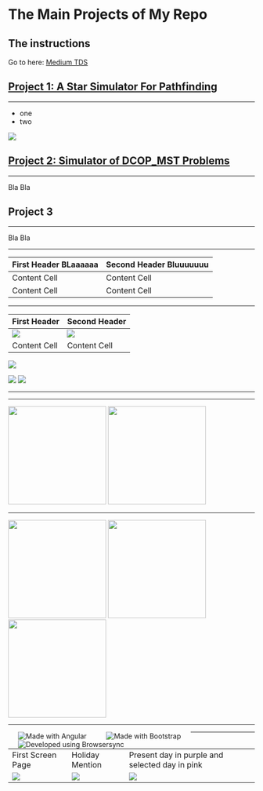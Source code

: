 # The Main Projects of My Repo

## The instructions

Go to here: [Medium TDS](https://towardsdatascience.com/9-minutes-to-a-data-science-portfolio-website-80b79ced6c54)

## [Project 1: A Star Simulator For Pathfinding](https://github.com/Arseni1919/A_star_simulator) 
---
* one 
* two

![](/images/positions_by_state.png)


## [Project 2: Simulator of DCOP_MST Problems](https://github.com/Arseni1919/simulator_dcop_mst) 
---
Bla Bla

## Project 3
---

Bla Bla

---

| First Header BLaaaaaa  | Second Header Bluuuuuuu|
| ------------- | ------------- |
| Content Cell  | Content Cell  |
| Content Cell  | Content Cell  |

---

| First Header  | Second Header |
| ------------- | ------------- |
| ![](/images/2462300.png) | ![](/images/2462300.png) |
| Content Cell  | Content Cell  |


![](/images/matrix_results.png)

![](/images/2462300.png) ![](/images/2462300.png)

---

---

<img src="/images/2462300.png" width="200"> <img src="/images/2462300.png" width="200">

---

<p float="left">
  <img src="/images/2462300.png" width="200">
  <img src="/images/2462300.png" width="200">
  <img src="/images/2462300.png" width="200">
</p>

---

<img align="left" src="/images/2462300.png" alt="Made with Angular" title="Angular" hspace="20"/>
<img align="left" src="/images/2462300.png" alt="Made with Bootstrap" title="Bootstrap" hspace="20"/>
<img align="left" src="/images/2462300.png" alt="Developed using Browsersync" title="Browsersync" hspace="20"/>

---

<table>
  <tr>
    <td>First Screen Page</td>
     <td>Holiday Mention</td>
     <td>Present day in purple and selected day in pink</td>
  </tr>
  <tr>
    <td valign="top"><img src="/images/2462300.png"></td>
    <td valign="top"><img src="/images/2462300.png"></td>
    <td valign="top"><img src="/images/2462300.png"></td>
  </tr>
 </table>
